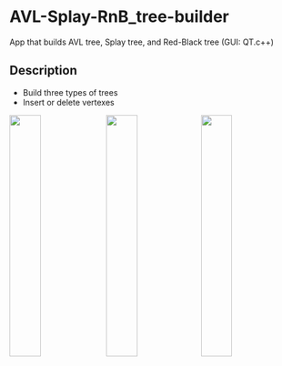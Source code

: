 # AVL-Splay-RnB_tree-builder
App that builds AVL tree, Splay tree, and Red-Black tree (GUI: QT.c++)

## Description 

* Build three types of trees 
* Insert or delete vertexes 

<img src="https://sun9-64.userapi.com/c858228/v858228653/1e4229/YXpueTe3WiU.jpg" width="33%" height="33%"> <img src="https://sun9-32.userapi.com/c857224/v857224287/189441/0fiNY3nRxFo.jpg" width="33%" height="33%"><img src="https://sun9-32.userapi.com/c857224/v857224287/18944a/Q9-Usw2pt-g.jpg" width="33%" height="33%">
